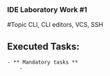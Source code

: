 ### IDE Laboratory Work #1

#Topic
CLI, CLI editors, VCS, SSH


## Executed Tasks:
	- ** Mandatory tasks **
		- 
